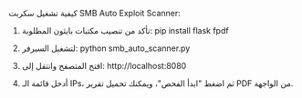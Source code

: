 
كيفية تشغيل سكربت SMB Auto Exploit Scanner:

1. تأكد من تنصيب مكتبات بايثون المطلوبة:
   pip install flask fpdf

2. لتشغيل السيرفر:
   python smb_auto_scanner.py

3. افتح المتصفح وانتقل إلى:
   http://localhost:8080

4. أدخل قائمة الـ IPs، ثم اضغط "ابدأ الفحص"، ويمكنك تحميل تقرير PDF من الواجهة.
